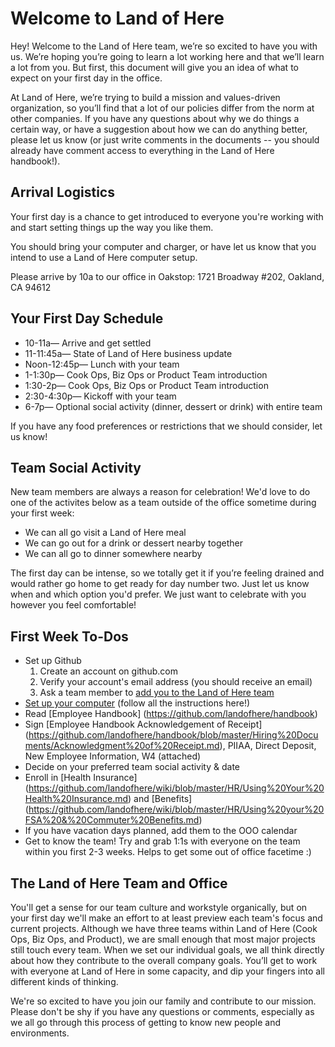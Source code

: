 # Welcome to Land of Here

Hey! Welcome to the Land of Here team, we’re so excited to have you with us. We’re hoping you’re going to learn a lot working here and that we’ll learn a lot from you. But first, this document will give you an idea of what to expect on your first day in the office. 

At Land of Here, we’re trying to build a mission and values-driven organization, so you’ll find that a lot of our policies differ from the norm at other companies. If you have any questions about why we do things a certain way, or have a suggestion about how we can do anything better, please let us know (or just write comments in the documents -- you should already have comment access to everything in the Land of Here handbook!).

## Arrival Logistics

Your first day is a chance to get introduced to everyone you're working with and start setting things up the way you like them. 

You should bring your computer and charger, or have let us know that you intend to use a Land of Here computer setup. 

Please arrive by 10a to our office in Oakstop: 1721 Broadway #202, Oakland, CA 94612 

## Your First Day Schedule

* 10-11a— Arrive and get settled 
* 11-11:45a— State of Land of Here business update 
* Noon-12:45p— Lunch with your team
* 1-1:30p— Cook Ops, Biz Ops or Product Team introduction
* 1:30-2p— Cook Ops, Biz Ops or Product Team introduction
* 2:30-4:30p— Kickoff with your team 
* 6-7p— Optional social activity (dinner, dessert or drink) with entire team

If you have any food preferences or restrictions that we should consider, let us know!


## Team Social Activity

New team members are always a reason for celebration! We'd love to do one of the activites below as a team outside of the office sometime during your first week: 

* We can all go visit a Land of Here meal
* We can go out for a drink or dessert nearby together
* We can all go to dinner somewhere nearby

The first day can be intense, so we totally get it if you’re feeling drained and would rather go home to get ready for day number two. Just let us know when and which option you'd prefer. We just want to celebrate with you however you feel comfortable!


## First Week To-Dos

- Set up Github
  1. Create an account on github.com
  2. Verify your account's email address (you should receive an email)
  3. Ask a team member to [add you to the Land of Here team](https://github.com/orgs/landofhere/invitations/new)
- [Set up your computer](https://github.com/landofhere/wiki/blob/master/New%20Employee%20Setup/For%20Employees/Setting%20Up%20Your%20Computer.md) (follow all the instructions here!)
- Read [Employee Handbook] (https://github.com/landofhere/handbook)
- Sign [Employee Handbook Acknowledgement of Receipt] (https://github.com/landofhere/handbook/blob/master/Hiring%20Documents/Acknowledgment%20of%20Receipt.md), PIIAA, Direct Deposit, New Employee Information, W4 (attached)
- Decide on your preferred team social activity & date
- Enroll in [Health Insurance] (https://github.com/landofhere/wiki/blob/master/HR/Using%20Your%20Health%20Insurance.md) and [Benefits] (https://github.com/landofhere/wiki/blob/master/HR/Using%20your%20FSA%20&%20Commuter%20Benefits.md)
- If you have vacation days planned, add them to the OOO calendar
- Get to know the team! Try and grab 1:1s with everyone on the team within you first 2-3 weeks. Helps to get some out of office facetime :)

## The Land of Here Team and Office

You'll get a sense for our team culture and workstyle organically, but on your first day we'll make an effort to at least preview each team's focus and current projects. Although we have three teams within Land of Here (Cook Ops, Biz Ops, and Product), we are small enough that most major projects still touch every team. When we set our individual goals, we all think directly about how they contribute to the overall company goals. You’ll get to work with everyone at Land of Here in some capacity, and dip your fingers into all different kinds of thinking.

We're so excited to have you join our family and contribute to our mission. Please don't be shy if you have any questions or comments, especially as we all go through this process of getting to know new people and environments. 
